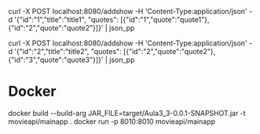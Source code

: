curl -X POST localhost:8080/addshow -H 'Content-Type:application/json' -d '{"id":"1","title":"title1", "quotes": [{"id":"1","quote":"quote1"}, {"id":"2","quote":"quote2"}]}' | json_pp

curl -X POST localhost:8080/addshow -H 'Content-Type:application/json' -d '{"id":"2","title":"title2", "quotes": [{"id":"2","quote":"quote2"}, {"id":"3","quote":"quote3"}]}' | json_pp

# Docker
docker build --build-arg JAR_FILE=target/Aula3_3-0.0.1-SNAPSHOT.jar -t movieapi/mainapp .
docker run -p 8010:8010 movieapi/mainapp
